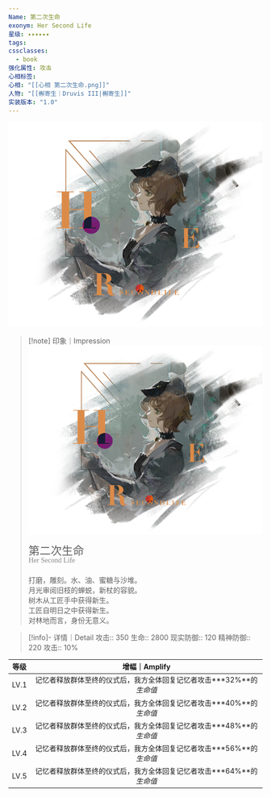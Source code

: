 ```yaml
---
Name: 第二次生命
exonym: Her Second Life
星级: ✦✦✦✦✦✦
tags: 
cssclasses:
  - book
强化属性: 攻击
心相标签: 
心相: "[[心相 第二次生命.png]]"
人物: "[[槲寄生｜Druvis III|槲寄生]]"
实装版本: "1.0"
---
```

![cover](assets/第二次生命｜Her%20Second%20Life.assets/心相%20第二次生命.png)

> [!note] 印象｜Impression
> ![心相 第二次生命|inlL|300](assets/第二次生命｜Her%20Second%20Life.assets/心相%20第二次生命.png)
> <p style="font-family: '家族宋', sans-serif; font-size: 22px; line-height: 0.75; text-indent: 0;">第二次生命<br><span style="font-family: serif; font-size: 14px; color: #888888;">Her Second Life</span></p>
> 
> 打磨，雕刻。水、油、蜜糖与沙堆。  
> 月光审阅旧枝的蝉蜕，新杖的容貌。  
> 树木从工匠手中获得新生。  
> 工匠自明日之中获得新生。  
> 对林地而言，身份无意义。

> [!info]- 详情｜Detail
> 攻击:: 350
> 生命:: 2800
> 现实防御:: 120
> 精神防御:: 220
> 攻击:: 10%

| 等级 |                        增幅｜Amplify                         |
| :--: | :----------------------------------------------------------: |
| LV.1 | 记忆者释放群体至终的仪式后，我方全体回复记忆者攻击**\*32%**的*生命值* |
| LV.2 | 记忆者释放群体至终的仪式后，我方全体回复记忆者攻击**\*40%**的*生命值* |
| LV.3 | 记忆者释放群体至终的仪式后，我方全体回复记忆者攻击**\*48%**的*生命值* |
| LV.4 | 记忆者释放群体至终的仪式后，我方全体回复记忆者攻击**\*56%**的*生命值* |
| LV.5 | 记忆者释放群体至终的仪式后，我方全体回复记忆者攻击**\*64%**的*生命值* |
